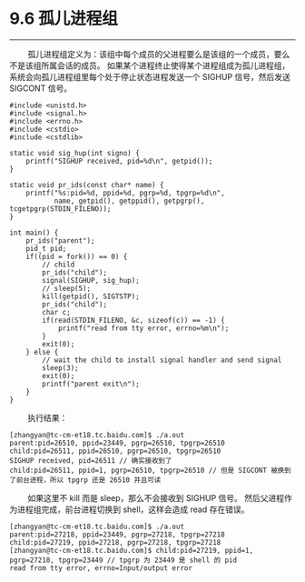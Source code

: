 # 9.6 孤儿进程组
***

&emsp;&emsp;
孤儿进程组定义为：该组中每个成员的父进程要么是该组的一个成员，要么不是该组所属会话的成员。
如果某个进程终止使得某个进程组成为孤儿进程组，系统会向孤儿进程组里每个处于停止状态进程发送一个 SIGHUP 信号，然后发送 SIGCONT 信号。

    #include <unistd.h>
    #include <signal.h>
    #include <errno.h>
    #include <cstdio>
    #include <cstdlib>
    
    static void sig_hup(int signo) {
        printf("SIGHUP received, pid=%d\n", getpid());
    }
    
    static void pr_ids(const char* name) {
        printf("%s:pid=%d, ppid=%d, pgrp=%d, tpgrp=%d\n",
               name, getpid(), getppid(), getpgrp(), tcgetpgrp(STDIN_FILENO));
    }
    
    int main() {
        pr_ids("parent");
        pid_t pid;
        if((pid = fork()) == 0) {
            // child
            pr_ids("child");
            signal(SIGHUP, sig_hup);
            // sleep(5);
            kill(getpid(), SIGTSTP);
            pr_ids("child");
            char c;
            if(read(STDIN_FILENO, &c, sizeof(c)) == -1) {
                printf("read from tty error, errno=%m\n");
            }
            exit(0);
        } else {
            // wait the child to install signal handler and send signal
            sleep(3);
            exit(0);
            printf("parent exit\n");
        }
    }
    
&emsp;&emsp;
执行结果：
    
    [zhangyan@tc-cm-et18.tc.baidu.com]$ ./a.out
    parent:pid=26510, ppid=23449, pgrp=26510, tpgrp=26510
    child:pid=26511, ppid=26510, pgrp=26510, tpgrp=26510
    SIGHUP received, pid=26511 // 确实接收到了
    child:pid=26511, ppid=1, pgrp=26510, tpgrp=26510 // 但是 SIGCONT 被换到了前台进程，所以 tpgrp 还是 26510 并且可读

&emsp;&emsp;
如果这里不 kill 而是 sleep，那么不会接收到 SIGHUP 信号。
然后父进程作为进程组完成，前台进程切换到 shell，这样会造成 read 存在错误。

    [zhangyan@tc-cm-et18.tc.baidu.com]$ ./a.out
    parent:pid=27218, ppid=23449, pgrp=27218, tpgrp=27218
    child:pid=27219, ppid=27218, pgrp=27218, tpgrp=27218
    [zhangyan@tc-cm-et18.tc.baidu.com]$ child:pid=27219, ppid=1, pgrp=27218, tpgrp=23449 // tpgrp 为 23449 是 shell 的 pid
    read from tty error, errno=Input/output error